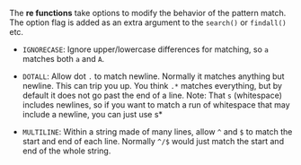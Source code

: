 The **re functions** take options to modify the behavior of the pattern match. The option flag is added as an extra argument to the `search()` or `findall()` etc.

* `IGNORECASE`: Ignore upper/lowercase differences for matching, so `a` matches both `a` and `A`. 

* `DOTALL`: Allow dot `.` to match newline. Normally it matches anything but newline. This can trip you up. You think `.*` matches everything, but by default it does not go past the end of a line. Note: That `s` (whitespace) includes newlines, so if you want to match a run of whitespace that may include a newline, you can just use s* 

* `MULTILINE`: Within a string made of many lines, allow `^` and `$` to match the start and end of each line. Normally `^/$` would just match the start and end of the whole string. 
